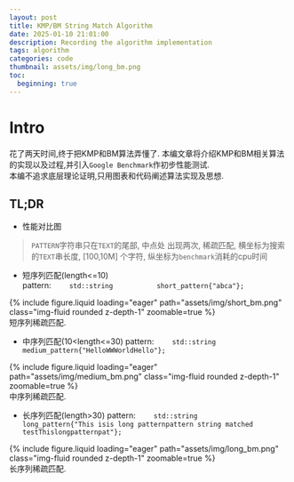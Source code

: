 ```yaml
---
layout: post
title: KMP/BM String Match Algorithm
date: 2025-01-10 21:01:00
description: Recording the algorithm implementation
tags: algorithm
categories: code
thumbnail: assets/img/long_bm.png
toc:
  beginning: true
---
```


# Intro
花了两天时间,终于把KMP和BM算法弄懂了. 本编文章将介绍KMP和BM相关算法的实现以及过程,并引入`Google Benchmark`作初步性能测试.  
本编不追求底层理论证明,只用图表和代码阐述算法实现及思想. 

## TL;DR
* 性能对比图
> `PATTERN`字符串只在`TEXT`的尾部, 中点处 出现两次, 稀疏匹配, 横坐标为搜索的`TEXT`串长度, [100,10M] 个字符, 纵坐标为`benchmark`消耗的cpu时间
* 短序列匹配(length<=10)  
pattern: `    std::string           short_pattern{"abca"};`  

<div class="row mt-3">
    <div class="col-sm mt-3 mt-md-0">
        {% include figure.liquid loading="eager" path="assets/img/short_bm.png" class="img-fluid rounded z-depth-1" zoomable=true %}
    </div>
</div>
<div class="caption">
    短序列稀疏匹配.  
</div>

* 中序列匹配(10<length<=30)
pattern: `    std::string           medium_pattern{"HelloWWWorldHello"};`  

<div class="row mt-3">
    <div class="col-sm mt-3 mt-md-0">
        {% include figure.liquid loading="eager" path="assets/img/medium_bm.png" class="img-fluid rounded z-depth-1" zoomable=true %}
    </div>
</div>
<div class="caption">
    中序列稀疏匹配.  
</div>

* 长序列匹配(length>30)
pattern: `    std::string           long_pattern{"This isis long patternpattern string matched testThislongpatternpat"};`  


<div class="row mt-3">
    <div class="col-sm mt-3 mt-md-0">
        {% include figure.liquid loading="eager" path="assets/img/long_bm.png" class="img-fluid rounded z-depth-1" zoomable=true %}
    </div>
</div>
<div class="caption">
    长序列稀疏匹配.  
</div>

